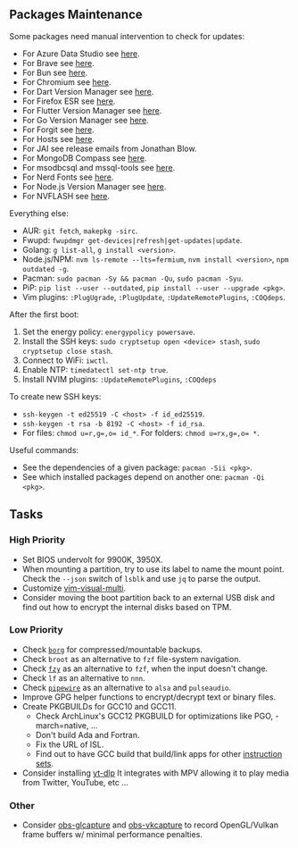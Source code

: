 ## Packages Maintenance

Some packages need manual intervention to check for updates:
- For Azure Data Studio see [here](https://github.com/microsoft/azuredatastudio/releases).
- For Brave see [here](https://github.com/brave/brave-browser/blob/master/CHANGELOG_DESKTOP.md).
- For Bun see [here](https://github.com/Jarred-Sumner/bun/releases).
- For Chromium see [here](https://chromiumdash.appspot.com/releases?platform=Linux).
- For Dart Version Manager see [here](https://github.com/cbracken/dvm/tags).
- For Firefox ESR see [here](https://www.mozilla.org/firefox/organizations/notes/).
- For Flutter Version Manager see [here](https://github.com/fluttertools/fvm/releases).
- For Go Version Manager see [here](https://github.com/stefanmaric/g).
- For Forgit see [here](https://github.com/wfxr/forgit).
- For Hosts see [here](https://github.com/stevenblack/hosts).
- For JAI see release emails from Jonathan Blow.
- For MongoDB Compass see [here](https://www.mongodb.com/try/download/compass).
- For msodbcsql and mssql-tools see [here](https://packages.microsoft.com/rhel/8/prod/).
- For Nerd Fonts see [here](https://github.com/ryanoasis/nerd-fonts/releases).
- For Node.js Version Manager see [here](https://github.com/nvm-sh/nvm/releases).
- For NVFLASH see [here](https://www.techpowerup.com/download/nvidia-nvflash/).

Everything else:
- AUR: `git fetch`, `makepkg -sirc`.
- Fwupd: `fwupdmgr get-devices|refresh|get-updates|update`.
- Golang: `g list-all`, `g install <version>`.
- Node.js/NPM: `nvm ls-remote --lts=fermium`, `nvm install <version>`, `npm outdated -g`.
- Pacman: `sudo pacman -Sy && pacman -Qu`, `sudo pacman -Syu`.
- PiP: `pip list --user --outdated`, `pip install --user --upgrade <pkg>`.
- Vim plugins: `:PlugUgrade`, `:PlugUpdate`, `:UpdateRemotePlugins`, `:COQdeps`.

After the first boot:
1. Set the energy policy: `energypolicy powersave`.
2. Install the SSH keys: `sudo cryptsetup open <device> stash`, `sudo cryptsetup close stash`.
3. Connect to WiFi: `iwctl`.
4. Enable NTP: `timedatectl set-ntp true`.
5. Install NVIM plugins: `:UpdateRemotePlugins`, `:COQdeps`

To create new SSH keys:
- `ssh-keygen -t ed25519 -C <host> -f id_ed25519`.
- `ssh-keygen -t rsa -b 8192 -C <host> -f id_rsa`.
- For files: `chmod u=r,g=,o= id_*`. For folders: `chmod u=rx,g=,o= *`.

Useful commands:
- See the dependencies of a given package: `pacman -Sii <pkg>`.
- See which installed packages depend on another one: `pacman -Qi <pkg>`.

## Tasks

### High Priority
- Set BIOS undervolt for 9900K, 3950X.
- When mounting a partition, try to use its label to name the mount point.
  Check the `--json` switch of `lsblk` and use `jq` to parse the output.
- Customize [vim-visual-multi](https://github.com/mg979/vim-visual-multi/wiki).
- Consider moving the boot partition back to an external USB disk and
  find out how to encrypt the internal disks based on TPM.

### Low Priority
- Check [`borg`](https://archlinux.org/packages/community/x86_64/borg/)
  for compressed/mountable backups.
- Check `broot` as an alternative to `fzf` file-system navigation.
- Check [`fzy`](https://github.com/jhawthorn/fzy) as an alternative to `fzf`,
  when the input doesn't change.
- Check `lf` as an alternative to `nnn`.
- Check [`pipewire`](https://wiki.archlinux.org/title/PipeWire) as an
  alternative to `alsa` and `pulseaudio`.
- Improve GPG helper functions to encrypt/decrypt text or binary files.
- Create PKGBUILDs for GCC10 and GCC11.
  - Check ArchLinux's GCC12 PKGBUILD for optimizations like PGO, -march=native, ...
  - Don't build Ada and Fortran.
  - Fix the URL of ISL.
  - Find out to have GCC build that build/link apps for other
    [instruction sets](https://archlinux.org/packages/community/x86_64/borg/).
- Consider installing [yt-dlp](https://archlinux.org/packages/community/any/yt-dlp/)
  It integrates with MPV allowing it to play media from Twitter, YouTube, etc ...

### Other
- Consider [obs-glcapture](https://github.com/2xsaiko/obs-glcapture) and
  [obs-vkcapture](https://github.com/nowrep/obs-vkcapture) to record
  OpenGL/Vulkan frame buffers w/ minimal performance penalties.
